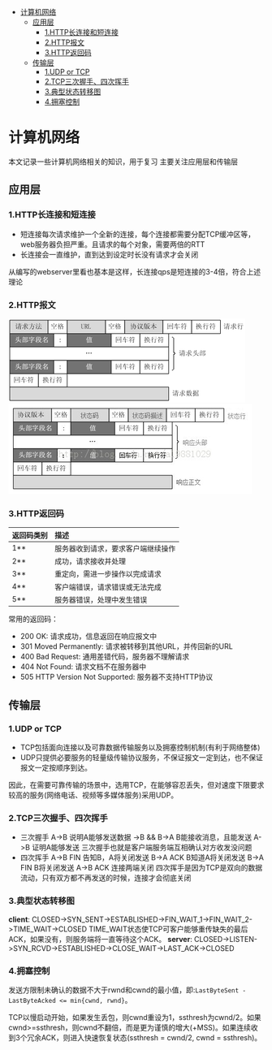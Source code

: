 <!-- TOC depthFrom:1 depthTo:6 withLinks:1 updateOnSave:1 orderedList:0 -->

- [计算机网络](#计算机网络)
	- [应用层](#应用层)
		- [1.HTTP长连接和短连接](#1http长连接和短连接)
		- [2.HTTP报文](#2http报文)
		- [3.HTTP返回码](#3http返回码)
	- [传输层](#传输层)
		- [1.UDP or TCP](#1udp-or-tcp)
		- [2.TCP三次握手、四次挥手](#2tcp三次握手四次挥手)
		- [3.典型状态转移图](#3典型状态转移图)
		- [4.拥塞控制](#4拥塞控制)

<!-- /TOC -->
# 计算机网络
本文记录一些计算机网络相关的知识，用于复习
主要关注应用层和传输层

## 应用层
### 1.HTTP长连接和短连接
* 短连接每次请求维护一个全新的连接，每个连接都需要分配TCP缓冲区等，web服务器负担严重。且请求的每个对象，需要两倍的RTT
* 长连接会一直维护，直到达到设定时长没有请求才会关闭

从编写的webserver里看也基本是这样，长连接qps是短连接的3-4倍，符合上述理论
### 2.HTTP报文
![HTTP请求报文](/assets/HTTP请求报文.png)
![HTTP响应报文](/assets/HTTP响应报文_6pia0ymuj.png)
### 3.HTTP返回码
| 返回码类别 | 描述 |
| :---- | :----|
| 1** | 服务器收到请求，要求客户端继续操作 |
| 2** | 成功，请求接收并处理 |
| 3** | 重定向，需进一步操作以完成请求 |
| 4** | 客户端错误，请求错误或无法完成 |
| 5** | 服务器错误，处理中发生错误 |
常用的返回码：
* 200 OK: 请求成功，信息返回在响应报文中
* 301 Moved Permanently: 请求被转移到其他URL，并传回新的URL
* 400 Bad Request: 通用差错代码，服务器不理解请求
* 404 Not Found: 请求文档不在服务器中
* 505 HTTP Version Not Supported: 服务器不支持HTTP协议
## 传输层
### 1.UDP or TCP
* TCP包括面向连接以及可靠数据传输服务以及拥塞控制机制(有利于网络整体)
* UDP只提供必要服务的轻量级传输协议服务，不保证报文一定到达，也不保证报文一定按顺序到达。

因此，在需要可靠传输的场景中，选用TCP，在能够容忍丢失，但对速度下限要求较高的服务(网络电话、视频等多媒体服务)采用UDP。
### 2.TCP三次握手、四次挥手
* 三次握手
A->B 说明A能够发送数据
->B && B->A B能接收消息，且能发送
A->B 证明A能够发送
三次握手也就是客户端服务端互相确认对方收发没问题
* 四次挥手
A->B FIN 告知B，A将关闭发送
B->A ACK B知道A将关闭发送
B->A FIN B将关闭发送
A->B ACK 连接两端关闭
四次挥手是因为TCP是双向的数据流动，只有双方都不再发送的时候，连接才会彻底关闭
### 3.典型状态转移图
**client**: CLOSED->SYN_SENT->ESTABLISHED->FIN_WAIT_1->FIN_WAIT_2->TIME_WAIT->CLOSED
TIME_WAIT状态使TCP可客户能够重传缺失的最后ACK，如果没有，则服务端将一直等待这个ACK。
**server**: CLOSED->LISTEN->SYN_RCVD->ESTABLISHED->CLOSE_WAIT->LAST_ACK->CLOSED
### 4.拥塞控制
发送方限制未确认的数据不大于rwnd和cwnd的最小值，即:`LastByteSent - LastByteAcked <= min{cwnd, rwnd}`。

TCP以慢启动开始，如果发生丢包，则cwnd重设为1，ssthresh为cwnd/2。如果cwnd>=ssthresh，则cwnd不翻倍，而是更为谨慎的增大(+MSS)。如果连续收到3个冗余ACK，则进入快速恢复状态(ssthresh = cwnd/2, cwnd = ssthresh)。
